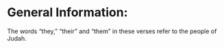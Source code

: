 # General Information:

The words “they,” “their” and “them” in these verses refer to the people of Judah.